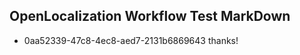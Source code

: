 ## OpenLocalization Workflow Test MarkDown
* 0aa52339-47c8-4ec8-aed7-2131b6869643 thanks!

<!--HONumber=Sep16_HO1-->


